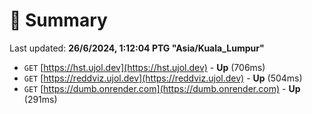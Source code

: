 # 📖 Summary
Last updated: **26/6/2024, 1:12:04 PTG "Asia/Kuala_Lumpur"**

- `GET` [https://hst.ujol.dev](https://hst.ujol.dev) - **Up** (706ms)
- `GET` [https://reddviz.ujol.dev](https://reddviz.ujol.dev) - **Up** (504ms)
- `GET` [https://dumb.onrender.com](https://dumb.onrender.com) - **Up** (291ms)
